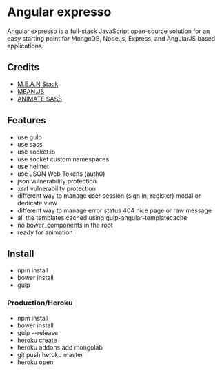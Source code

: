 # Angular  expresso
Angular expresso is a full-stack JavaScript open-source solution for an easy starting point for MongoDB, Node.js, Express, and AngularJS based applications.

## Credits
* [M.E.A.N Stack](https://github.com/linnovate/mean)
* [MEAN.JS](https://github.com/meanjs/mean)
* [ANIMATE SASS](https://daneden.me/animate)

## Features
* use gulp
* use sass
* use socket.io
* use socket custom namespaces
* use helmet
* use JSON Web Tokens (auth0)
* json vulnerability protection
* xsrf vulnerability protection
* different way to manage user session (sign in, register) modal or dedicate view
* different way to manage error status 404 nice page or raw message
* all the templates cached using gulp-angular-templatecache
* no bower_components in the root
* ready for animation

## Install
* npm install
* bower install
* gulp

### Production/Heroku
* npm install
* bower install
* gulp --release
* heroku create
* heroku addons:add mongolab
* git push heroku master
* heroku open